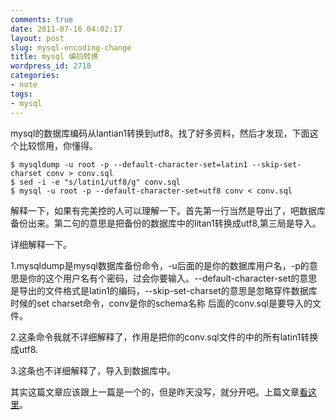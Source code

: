 ```yaml
---
comments: true
date: 2011-07-16 04:02:17
layout: post
slug: mysql-encoding-change
title: mysql 编码转换
wordpress_id: 2718
categories:
- note
tags:
- mysql
---
```


mysql的数据库编码从lantian1转换到utf8。找了好多资料，然后才发现，下面这个比较惯用，你懂得。


    
    
    $ mysqldump -u root -p --default-character-set=latin1 --skip-set-charset conv > conv.sql
    $ sed -i -e "s/latin1/utf8/g" conv.sql
    $ mysql -u root -p --default-character-set=utf8 conv < conv.sql
    





解释一下，如果有完美控的人可以理解一下。首先第一行当然是导出了，吧数据库备份出来。第二句的意思是把备份的数据库中的litan1转换成utf8,第三局是导入。

详细解释一下。

1.mysqldump是mysql数据库备份命令，-u后面的是你的数据库用户名，-p的意思是你的这个用户名有个密码，过会你要输入。--default-character-set的意思是导出的文件格式是latin1的编码，--skip-set-charset的意思是忽略穿件数据库时候的set charset命令，conv是你的schema名称 后面的conv.sql是要导入的文件。

2.这条命令我就不详细解释了，作用是把你的conv.sql文件的中的所有latin1转换成utf8.

3.这条也不详细解释了，导入到数据库中。

其实这篇文章应该跟上一篇是一个的，但是昨天没写，就分开吧。上篇文章[看这里](http://dobila.info/entry/note/change-mysql-encoding-utf8.html)。
